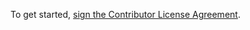 
To get started, <a href="https://www.clahub.com/agreements/karmaking/API-Manager">sign the Contributor License Agreement</a>.
